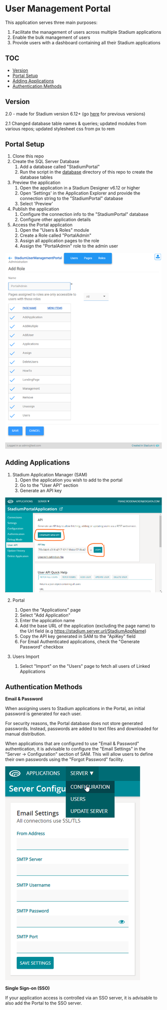 # User Management Portal <!-- omit in toc -->

This application serves three main purposes:

1. Facilitate the management of users across multiple Stadium applications
2. Enable the bulk management of users
3. Provide users with a dashboard containing all their Stadium applications

## TOC <!-- omit in toc -->

- [Version](#version)
- [Portal Setup](#portal-setup)
- [Adding Applications](#adding-applications)
- [Authentication Methods](#authentication-methods)

## Version 
2.0 - made for Stadium version 6.12+ (go [here](/pre6.12/) for previous versions)

2.1 Changed database table names & queries; updated modules from various repos; updated stylesheet css from px to rem

## Portal Setup

1. Clone this repo
2. Create the SQL Server Database
   1. Add a database called "StadiumPortal"
   2. Run the script in the [database](/database/) directory of this repo to create the database tables
3. Preview the application
   1. Open the application in a Stadium Designer v6.12 or higher
   2. Open 'Settings' in the Application Explorer and provide the connection string to the "StadiumPortal" database
   3. Select 'Preview'
4. Publish the application
   1. Configure the connection info to the "StadiumPortal" database
   2. Configure other application details
5. Access the Portal application
   1. Open the "Users & Roles" module
   2. Create a Role called "PortalAdmin"
   3. Assign all application pages to the role
   4. Assign the "PortalAdmin" role to the admin user

![Portal Create Admin Role](images/portal-create-role.png)

## Adding Applications

1. Stadium Application Manager (SAM)
   1. Open the application you wish to add to the portal
   2. Go to the "User API" section
   3. Generate an API key

![SAM-UserAPIKey-Generation](images/SAM-UserAPIKey-Generation.png)

2. Portal
   1. Open the "Applications" page
   2. Select "Add Application"
   3. Enter the application name
   4. Add the base URL of the application (excluding the page name) to the Url field (e.g https://stadium.server.url/StadiumAppName)
   4. Copy the API key generated in SAM to the "ApiKey" field
   5. For Email Authenticated applications, check the "Generate Password" checkbox

3. Users Import
   1. Select "Import" on the "Users" page to fetch all users of Linked Applications

## Authentication Methods

**Email & Password**

When assigning users to Stadium applications in the Portal, an initial password is generated for each user. 

For security reasons, the Portal database does not store generated passwords. Instead, passwords are added to text files and downloaded for manual distribution. 

When applications that are configured to use "Email & Password" authentication, it is advisable to configure the "Email Settings" in the "Server -> Configuration" section of SAM. This will allow users to define their own passwords using the "Forgot Password" facility. 

![SAM-Email-Config](images/SAM-Email-Config.png)

**Single Sign-on (SSO)**

If your application access is controlled via an SSO server, it is advisable to also add the Portal to the SSO server.
